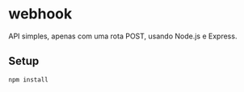 # webhook

API simples, apenas com uma rota POST, usando Node.js e Express.

## Setup

```
npm install
```
